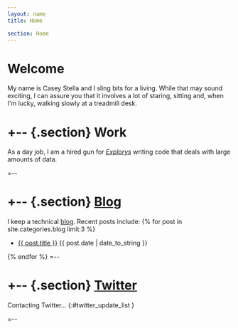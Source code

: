 ```yaml
---
layout: name
title: Home

section: Home
---
```


Welcome
=======

My name is Casey Stella and I sling bits for a living.  While that may
sound exciting, I can assure you that it involves a lot of staring, sitting
and, when I'm lucky, walking slowly at a treadmill desk.

+--	{.section}
Work
========
As a day job, I am a hired gun for _[Explorys](http://www.explorys.com)_
writing code that deals with large amounts of data.

=--

+-- {.section}
[Blog](/blog)
=====
I keep a technical [blog](/blog).
Recent posts include:
{% for post in site.categories.blog limit:3 %}
<ul class="compact recent">
<li>
	<a href="{{ post.url }}" title="{{ post.excerpt }}">{{ post.title }}</a>
	<span class="date">{{ post.date | date_to_string }}</span> 
</li>
</ul>
{% endfor %}
=--

+-- {.section}
[Twitter](http://twitter.com/casey_stella)
====================================

Contacting Twitter... 
{:#twitter_update_list }

=--
